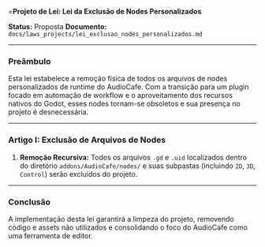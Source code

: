 =**Projeto de Lei: Lei da Exclusão de Nodes Personalizados**

**Status:** Proposta
**Documento:** `docs/laws_projects/lei_exclusao_nodes_personalizados.md`

---

### **Preâmbulo**

Esta lei estabelece a remoção física de todos os arquivos de nodes personalizados de runtime do AudioCafe. Com a transição para um plugin focado em automação de workflow e o aproveitamento dos recursos nativos do Godot, esses nodes tornam-se obsoletos e sua presença no projeto é desnecessária.

---

### **Artigo I: Exclusão de Arquivos de Nodes**

1.  **Remoção Recursiva:** Todos os arquivos `.gd` e `.uid` localizados dentro do diretório `addons/AudioCafe/nodes/` e suas subpastas (incluindo `2D`, `3D`, `Control`) serão excluídos do projeto.

---

### **Conclusão**

A implementação desta lei garantirá a limpeza do projeto, removendo código e assets não utilizados e consolidando o foco do AudioCafe como uma ferramenta de editor.